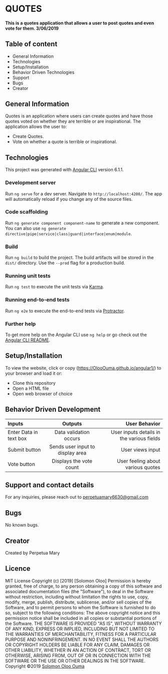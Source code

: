 # QUOTES
#### This is a quotes application that allows a user to post quotes and even vote for them. 3/06/2019
## Table of content
* General Information
* Technologies
* Setup/Installation
* Behavior Driven Technologies
* Support
* Bugs
* Creator
## General Information
Quotes is an application where users can create quotes and have those quotes voted on whether they are terrible or are inspirational.
The application allows the user to:
* Create Quotes.
* Vote on whether a quote is terrible or inspirational.
## Technologies
This project was generated with [Angular CLI](https://github.com/angular/angular-cli) version 6.1.1.
### Development server
Run `ng serve` for a dev server. Navigate to `http://localhost:4200/`. The app will automatically reload if you change any of the source files.
### Code scaffolding
Run `ng generate component component-name` to generate a new component. You can also use `ng generate directive|pipe|service|class|guard|interface|enum|module`.
### Build
Run `ng build` to build the project. The build artifacts will be stored in the `dist/` directory. Use the `--prod` flag for a production build.
### Running unit tests
Run `ng test` to execute the unit tests via [Karma](https://karma-runner.github.io).
### Running end-to-end tests
Run `ng e2e` to execute the end-to-end tests via [Protractor](http://www.protractortest.org/).
### Further help
To get more help on the Angular CLI use `ng help` or go check out the [Angular CLI README](https://github.com/angular/angular-cli/blob/master/README.md).
## Setup/Installation
To view the website, click or copy (https://OlooOuma.github.io/angular1/) to your browser and load it or:
* Clone this repository
* Open a HTML file
* Open web browser of choice
## Behavior Driven Development
| Inputs  | Outputs  |  User Behavior |
|:---------|:----------:|----------------:|
|  Enter Data in text box |  Data validation occurs | User inputs details in the various fields  |
|  Submit button | Sends user input to display area  | User views input  |
|  Vote button |   Displays the vote count| User feeling about various quotes  |
## Support and contact details
For any inquiries, please reach out to perpetuamary6630@gmail.com
## Bugs
No known bugs.
## Creator
Created by Perpetua Mary
## Licence
MIT License
Copyright (c) [2019] [Solomon Oloo]
Permission is hereby granted, free of charge, to any person obtaining a copy
of this software and associated documentation files (the "Software"), to deal
in the Software without restriction, including without limitation the rights
to use, copy, modify, merge, publish, distribute, sublicense, and/or sell
copies of the Software, and to permit persons to whom the Software is
furnished to do so, subject to the following conditions:
The above copyright notice and this permission notice shall be included in all
copies or substantial portions of the Software.
THE SOFTWARE IS PROVIDED "AS IS", WITHOUT WARRANTY OF ANY KIND, EXPRESS OR
IMPLIED, INCLUDING BUT NOT LIMITED TO THE WARRANTIES OF MERCHANTABILITY,
FITNESS FOR A PARTICULAR PURPOSE AND NONINFRINGEMENT. IN NO EVENT SHALL THE
AUTHORS OR COPYRIGHT HOLDERS BE LIABLE FOR ANY CLAIM, DAMAGES OR OTHER
LIABILITY, WHETHER IN AN ACTION OF CONTRACT, TORT OR OTHERWISE, ARISING FROM,
OUT OF OR IN CONNECTION WITH THE SOFTWARE OR THE USE OR OTHER DEALINGS IN THE
SOFTWARE.
Copyright &copy;2019 [Solomon Oloo Ouma](https://github.com/OlooOuma)
